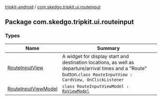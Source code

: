 [tripkit-android](../index.md) / [com.skedgo.tripkit.ui.routeinput](./index.md)

## Package com.skedgo.tripkit.ui.routeinput

### Types

| Name | Summary |
|---|---|
| [RouteInputView](-route-input-view/index.md) | A widget for display start and destination locations, as well as departure/arrival times and a "Route" button.`class RouteInputView : CardView, OnClickListener` |
| [RouteInputViewModel](-route-input-view-model/index.md) | `class RouteInputViewModel : `[`RxViewModel`](../com.skedgo.tripkit.ui.core/-rx-view-model/index.md) |

